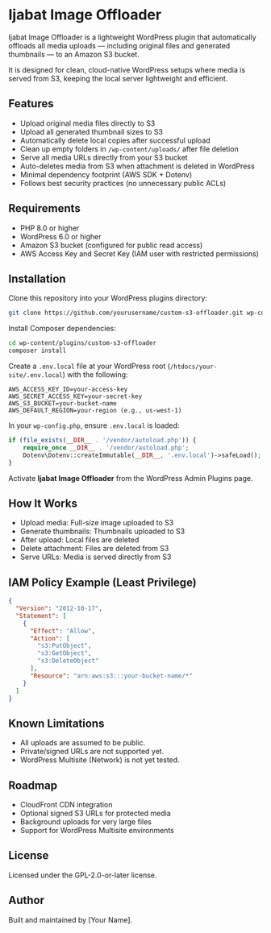# Ijabat Image Offloader

Ijabat Image Offloader is a lightweight WordPress plugin that automatically offloads all media uploads — including original files and generated thumbnails — to an Amazon S3 bucket.

It is designed for clean, cloud-native WordPress setups where media is served from S3, keeping the local server lightweight and efficient.

## Features

- Upload original media files directly to S3
- Upload all generated thumbnail sizes to S3
- Automatically delete local copies after successful upload
- Clean up empty folders in `/wp-content/uploads/` after file deletion
- Serve all media URLs directly from your S3 bucket
- Auto-deletes media from S3 when attachment is deleted in WordPress
- Minimal dependency footprint (AWS SDK + Dotenv)
- Follows best security practices (no unnecessary public ACLs)

## Requirements

- PHP 8.0 or higher
- WordPress 6.0 or higher
- Amazon S3 bucket (configured for public read access)
- AWS Access Key and Secret Key (IAM user with restricted permissions)

## Installation

Clone this repository into your WordPress plugins directory:

```bash
git clone https://github.com/yourusername/custom-s3-offloader.git wp-content/plugins/custom-s3-offloader
```

Install Composer dependencies:

```bash
cd wp-content/plugins/custom-s3-offloader
composer install
```

Create a `.env.local` file at your WordPress root (`/htdocs/your-site/.env.local`) with the following:

```dotenv
AWS_ACCESS_KEY_ID=your-access-key
AWS_SECRET_ACCESS_KEY=your-secret-key
AWS_S3_BUCKET=your-bucket-name
AWS_DEFAULT_REGION=your-region (e.g., us-west-1)
```

In your `wp-config.php`, ensure `.env.local` is loaded:

```php
if (file_exists(__DIR__ . '/vendor/autoload.php')) {
    require_once __DIR__ . '/vendor/autoload.php';
    Dotenv\Dotenv::createImmutable(__DIR__, '.env.local')->safeLoad();
}
```

Activate **Ijabat Image Offloader** from the WordPress Admin Plugins page.

## How It Works

- Upload media: Full-size image uploaded to S3
- Generate thumbnails: Thumbnails uploaded to S3
- After upload: Local files are deleted
- Delete attachment: Files are deleted from S3
- Serve URLs: Media is served directly from S3

## IAM Policy Example (Least Privilege)

```json
{
  "Version": "2012-10-17",
  "Statement": [
    {
      "Effect": "Allow",
      "Action": [
        "s3:PutObject",
        "s3:GetObject",
        "s3:DeleteObject"
      ],
      "Resource": "arn:aws:s3:::your-bucket-name/*"
    }
  ]
}
```

## Known Limitations

- All uploads are assumed to be public.
- Private/signed URLs are not supported yet.
- WordPress Multisite (Network) is not yet tested.

## Roadmap

- CloudFront CDN integration
- Optional signed S3 URLs for protected media
- Background uploads for very large files
- Support for WordPress Multisite environments

## License

Licensed under the GPL-2.0-or-later license.

## Author

Built and maintained by [Your Name].

